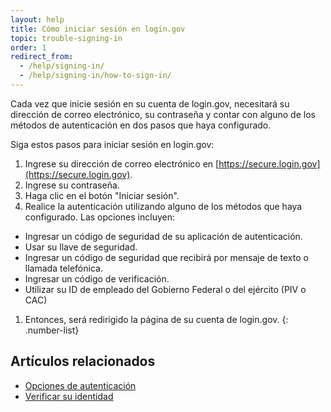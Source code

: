 ```yaml
---
layout: help
title: Cómo iniciar sesión en login.gov
topic: trouble-signing-in
order: 1
redirect_from:
  - /help/signing-in/
  - /help/signing-in/how-to-sign-in/
---
```


Cada vez que inicie sesión en su cuenta de login.gov, necesitará su dirección de correo electrónico, su contraseña y contar con alguno de los métodos de autenticación en dos pasos que haya configurado.

Siga estos pasos para iniciar sesión en login.gov:

1. Ingrese su dirección de correo electrónico en [https://secure.login.gov](https://secure.login.gov).
1. Ingrese su contraseña.
1. Haga clic en el botón "Iniciar sesión".
1. Realice la autenticación utilizando alguno de los métodos que haya configurado. Las opciones incluyen:
  * Ingresar un código de seguridad de su aplicación de autenticación.
  * Usar su llave de seguridad.
  * Ingresar un código de seguridad que recibirá por mensaje de texto o llamada telefónica.
  * Ingresar un código de verificación.
  * Utilizar su ID de empleado del Gobierno Federal o del ejército (PIV o CAC)
1. Entonces, será redirigido la página de su cuenta de login.gov.
{: .number-list}

## Artículos relacionados
* [Opciones de autenticación](site.baseurl/help/get-started/authentication-options/)
* [Verificar su identidad](site.baseurl/help/verify-your-identity/how-to-verify-your-identity/)
